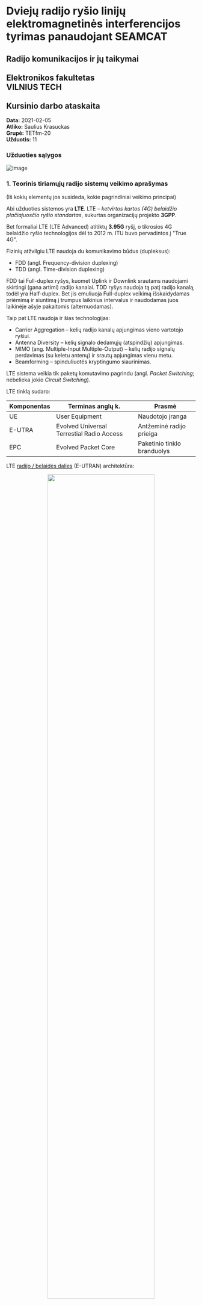 # Dviejų radijo ryšio linijų elektromagnetinės interferencijos tyrimas panaudojant SEAMCAT
## Radijo komunikacijos ir jų taikymai <br /> <br /> Elektronikos fakultetas <br /> VILNIUS TECH <br /> <br /> Kursinio darbo ataskaita

**Data:** 2021-02-05  
**Atliko:** Saulius Krasuckas  
**Grupė:** TETfm-20  
**Užduotis:** 11  

### Užduoties sąlygos

![image](https://user-images.githubusercontent.com/74717106/103891375-64e57880-50f2-11eb-9270-1948213ee201.png)

### 1. Teorinis tiriamųjų radijo sistemų veikimo aprašymas
(Iš kokių elementų jos susideda, kokie pagrindiniai veikimo principai)

Abi užduoties sistemos yra **LTE**. LTE – _ketvirtos kartos (4G) belaidžio plačiajuosčio ryšio standartas_, sukurtas organizacijų projekto **3GPP**.

Bet formaliai LTE (LTE Advanced) atitiktų **3.95G** ryšį, o tikrosios 4G belaidžio ryšio technologijos dėl to 2012 m. ITU buvo pervadintos į "True 4G".

Fizinių atžvilgiu LTE naudoja du komunikavimo būdus (dupleksus):

- FDD (angl. Frequency-division duplexing)
- TDD (angl. Time-division duplexing)

FDD tai Full-duplex ryšys, kuomet Uplink ir Downlink srautams naudojami skirtingi (gana artimi) radijo kanalai.
TDD ryšys naudoja tą patį radijo kanalą, todėl yra Half-duplex. Bet jis emuliuoja Full-duplex veikimą išskaidydamas priėmimą ir siuntimą į trumpus laikinius intervalus ir naudodamas juos laikinėje ašyje pakaitomis (alternuodamas).

Taip pat LTE naudoja ir šias technologijas:

- Carrier Aggregation – kelių radijo kanalų apjungimas vieno vartotojo ryšiui.
- Antenna Diversity – kelių signalo dedamųjų (atspindžių) apjungimas.
- MIMO (ang. Multiple-Input Multiple-Output) – kelių radijo signalų perdavimas (su keletu antenų) ir srautų apjungimas vienu metu.
- Beamforming – spinduliuotės kryptingumo siaurinimas.

LTE sistema veikia tik paketų komutavimo pagrindu (angl. _Packet Switching_; nebelieka jokio _Circuit Switching_).

LTE tinklą sudaro:

| Komponentas | Terminas anglų k.                         | Prasmė
|-------------|-------------------------------------------|----------------------------
| UE          | User Equipment                            | Naudotojo įranga
| E-UTRA      | Evolved Universal Terrestial Radio Access | Antžeminė radijo prieiga
| EPC         | Evolved Packet Core                       | Paketinio tinklo branduolys

LTE [radijo / belaidės dalies](https://www.researchgate.net/profile/Liljana_Gavrilovska/publication/277215242/figure/fig4/AS:669299148603409@1536584760155/LTE-RAN-architecture-including-femtocells-HeNBs-and-network-management.png) (E-UTRAN) architektūra:

<p align="center">
<img src="https://user-images.githubusercontent.com/74717106/107157338-480bc180-698c-11eb-9a96-148d7b50d648.png" width="75%">
</p>

| Komponentas  | Terminas anglų k.                         | Prasmė
|--------------|-------------------------------------------|---------------------------
| eNB, eNodeB  | Evolved Node B                            | Bazinė stotis
| HeNB         | Home eNodeB                               | Femtocelės bazinė stotis
| OMC          | Operation and Maintenance Center          | RAN valdymo centras

LTE [kabelinės / paketinės / IP dalies](https://www.netmanias.com/en/?m=attach&no=23081) (EPC) architektūra:

<p align="center">
<img src="https://user-images.githubusercontent.com/74717106/107157437-c7999080-698c-11eb-9879-1597843e37ab.png" width="85%">
</p>

| Komponentas  | Terminas anglų k.                         | Prasmė
|--------------|-------------------------------------------|---------------------------
| MME          | Mobility Management Entity                | Radijo prieigos valdymo mazgas
| HSS          | Home Subscriber Server                    | Operatoriaus abonentų DB servisas
| Serving GW   | Serving Gateway                           | UE prisijungimo šliuzas
| DPI          | Deep Packet Inspection                    | Paketų (L7) inspektavimas
| PDN          | Packet Data Network                       | Išorinis paketinis tinklas, internetas
| PGW          | PDN Gateway                               | Internetinis šliuzas
| PCRF         | Policy Control and Charging Rules Function| Veiklos valdymas (įsk. QoS) ir apmokestinimas
| SPR          | Subscriber Profile Repositories           | Abonentų profilių saugykla
| OCS          | Online Charging System                    | Apmokestinimo ir kreditingumo valdymo mazgas
| OFCS         | Offline Charging system                   | CDR generatorius
| CDR          | Charging Data Records                     | Apmokestinimo (įvykių) įrašai


### 2. Kokios dažnių juostos yra priskirtos ir naudojamos tiriamųjų radijo ryšio sistemų

Dažnius pasirinkau pagal **3GPP TS 36.101** version 15.9.0 Release 15:  
[https://www.etsi.org/deliver/etsi_ts/136100_136199/136101/15.09.00_60/ts_136101v150900p.pdf](https://www.etsi.org/deliver/etsi_ts/136100_136199/136101/15.09.00_60/ts_136101v150900p.pdf#page=4)

> Table 5.5-1 E-UTRA operating bands

| E-UTRA Operating Band | Uplink (UL) operating band<br/>BS receive<br/>UE transmit | Downlink (DL) operating band<br/>BS transmit<br/>UE receive | Duplex Mode |
| :-------------------: | :-------------------------------------------------------: | :---------------------------------------------------------: |-------------|
|                       | **F_UL_low – F_UL_high**                                  | **F_DL_low – F_DL_high**                                    |             |
| 38                    | 2570 MHz – 2620 MHz                                       | 2570 MHz – 2620 MHz                                         | TDD         |
| 7                     | 2500 MHz – 2570 MHz                                       | 2620 MHz – 2690 MHz                                         | FDD         |

Ir pagal LR **RRT** įsakymą:  

**DĖL NACIONALINĖS RADIJO DAŽNIŲ PASKIRSTYMO LENTELĖS IR RADIJO DAŽNIŲ NAUDOJIMO PLANO PATVIRTINIMO IR KAI KURIŲ LIETUVOS RESPUBLIKOS RYŠIŲ REGULIAVIMO TARNYBOS DIREKTORIAUS ĮSAKYMŲ PRIPAŽINIMO NETEKUSIAIS GALIOS**  

Priėmimo data: 2016 m. birželio 21 d. Nr. 1V-698  
Galiojanti suvestinė redakcija (nuo 2020-09-15)  
[https://www.e-tar.lt/portal/lt/legalAct/6e718fd037a011e69101aaab2992cbcd/asr](https://www.e-tar.lt/portal/lt/legalAct/6e718fd037a011e69101aaab2992cbcd/asr#:~:text=2570)

![image](https://user-images.githubusercontent.com/74717106/107042269-3d093380-67ca-11eb-8960-5c4132b32fbd.png)

Tai 38-ta ir 7-ta **E-UTRA** juostos.

### 3. Pagrindiniai radijo ryšio sistemų parametrai

Dažnius, kadangi juostos nepersidengia, parinkau tarpusavyje pačius artimiausius:
- TDD DL juosta: 2570 MHz – 2620 MHz
- FDD UL juosta: 2500 MHz – 2570 MHz

_Worst-case_ bus, kai vieno TDD DL kanalo „apačia“ sutaps su FDD kanalo viršumi: **2570 MHz**.  
Prie šios ribos pridėjus ir iš jos atėmus po pusę kanalo pločio (10 MHz), gaunu **2580** ir **2560** MHz.  

Trukdančiosios BS galia ir antenų aukščiai imti iš realios Telia įrangos (Huawei) specifikacijų.

`TODO` Victim Link (telefono) TX galia.

| Parametras      | Interfering Link Tx <br/> TDD BS   | Interfering Link Rx <br/> TDD UE   | Victim Link Tx <br/> FDD UE   | Victim Link Rx <br/> FDD BS   |
|-----------------|------------------------------------|------------------------------------|-------------------------------|-------------------------------|
| Dažnis          | 2580 MHz                           | t. p.                              | 2560 MHz                      | t. p.                         |
| Galia           | 2\*40 W = ~49 dBm                  | -                                  | TODO dBm                      | -                             |
| Antenos aukštis | 67 m                               | 1.5 m                              | 1.5 m                         | 31.5 m                        |
| ...

### 4. Modeliavimo scenarijaus aprašymas
(kaip išdėstomos radijo ryšio sistemų Tx ir Rx, kokie atstumai, padengimo zonos ir t.t.)

Mėginu modeliuoti judrųjį ryšį savo tėviškėje, vienkiemyje Katlėriuose (Utenos raj.)

Interfering Link naudoja LTE-2600 TDD ryšį:
- Tx yra bazinė stotis (Telia 612_Tauragnai, tarkime, nes neturiu Mezon duomenų)
- Rx yra judrioji stotis (Saulius, nešiojamas modemas Huawei E5573s-606)

Victim Link naudoja LTE-2600 FDD ryšį: 
- Tx yra judrioji stotis (Kazys, Nokia 3310 4G)
- Rx yra bazinė stotis (Telia 7AF_Medeniai_VB)


### 5. Interferencijos kriterijaus, sklidimo modelio pasirinkimo logika.

### 6. Pirminio modeliavimo rezultato (Probability of interference) pristatymas.

### 7. Pasiūlymai, kaip galima koreguoti radijo ryšio sistemas
(kad sumažintume probability of interference, pvz., nuo 100% iki 5% ar 0%)

### 8. Išvados
(ar sistemos yra elektromagnetiškai suderinamos, ir kokia konfigūracija būtina)

